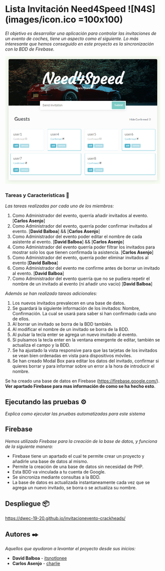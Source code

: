 # Lista Invitación Need4Speed ![N4S](images/icon.ico =100x100)

_El objetivo es desarrollar una aplicación para controlar las invitaciones de un evento de coches, tiene un aspecto como el siguiente.
Lo más interesante que hemos conseguido en este proyecto es la sincronización con la BDD de Firebase._

![Need4Speed](images/capture.PNG)

### Tareas y Características 🔧

_Las tareas realizadas por cada uno de los miembros:_

 1. Como Administrador del evento, querría añadir invitados al evento. [**Carlos Asenjo**]
 2. Como Administrador del evento, querría poder confirmar invitados al evento. [**David Balboa**] && [**Carlos Asenjo**]
 3. Como Administrador del evento poder editar el nombre de cada asistente al evento. [**David Balboa**] && [**Carlos Asenjo**]
 4. Como Administrador del evento querría poder filtrar los invitados para mostrar solo los que tienen confirmada la asistencia. [**Carlos Asenjo**]
 5. Como Administrador del evento, querría poder eliminar invitados al evento [**David Balboa**]
 6. Como Administrador del evento me confirme antes de borrar un invitado al evento. [**David Balboa**]
 7. Como Administrador del evento querría que no se pudiera repetir el nombre de un invitado al evento (ni añadir uno vacio) [**David Balboa**]
 
 _Además se han realizado tareas adicionales:_
 
 1. Los nuevos invitados prevalecen en una base de datos.
 2. Se guardará la siguiente información de los invitados: Nombre, Confirmación. La cual se usará para saber si han confirmado cada uno de ellos.
 3. Al borrar un invitado se borra de la BDD también.
 4. Al modificar el nombre de un invitado se borra de la BDD.
 5. Al pulsar la tecla enter se agrega un nuevo invitado al evento.
 6. Si pulsamos la tecla enter en la ventana emergente de editar, también se actualiza el campo y la BDD.
 7. Se ha ajustado la vista responsive para que las tarjetas de los invitados se vean bien ordenadas en vista para dispositivos móviles.
 8. Se han creado Modal Box para editar los datos del invitado, confirmar si quieres borrar y para informar sobre un error a la hora de introducir el nombre.
 
 Se ha creado una base de datos en Firebase (https://firebase.google.com/). **Ver apartado Firebase para mas información de como se ha hecho esto**.

## Ejecutando las pruebas ⚙️

_Explica como ejecutar las pruebas automatizadas para este sistema_

## Firebase

_Hemos utilizado Firebase para la creación de la base de datos, y funciona de la siguiente manera:_

  - Firebase tiene un apartado el cual te permite crear un proyecto y añadirle una base de datos al mismo.
  - Permite la creación de una base de datos sin necesidad de PHP.
  - Esta BDD va vinculada a tu cuenta de Google.
  - Se sincroniza mediante consultas a la BDD.
  - La base de datos es actualizada instantaneamente cada vez que se agrega un nuevo invitado, se borra o se actualiza su nombre.

## Despliegue 📦

https://dwec-19-20.github.io/invitacionevento-crackheads/

## Autores ✒️

_Aquellos que ayudaron a levantar el proyecto desde sus inicios:_

* **David Balboa** - [itsnotlonee](https://github.com/itsnotLonee)
* **Carlos Asenjo** - [charlie](https://github.com/CarlosAsenjo)
